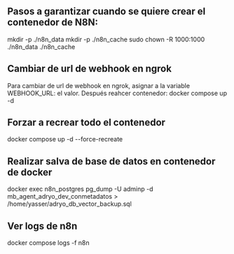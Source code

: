 ## Pasos a garantizar cuando se quiere crear el contenedor  de N8N:

mkdir -p ./n8n_data
mkdir -p ./n8n_cache
sudo chown -R 1000:1000 ./n8n_data ./n8n_cache


## Cambiar de url de webhook en ngrok
Para cambiar de url de webhook en ngrok, asignar a la variable WEBHOOK_URL: el valor.
Después reahcer contenedor: docker compose up -d

## Forzar a recrear todo el contenedor

docker compose up -d --force-recreate

## Realizar salva de base de datos en contenedor de docker

docker exec n8n_postgres pg_dump -U adminp -d mb_agent_adryo_dev_conmetadatos > /home/yasser/adryo_db_vector_backup.sql


## Ver logs de n8n

docker compose logs -f n8n
